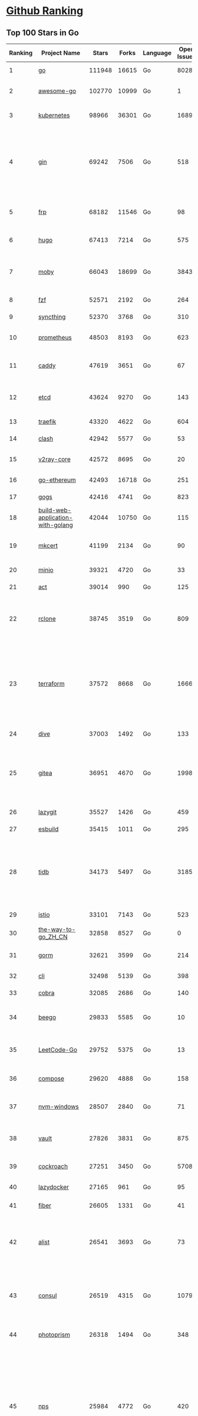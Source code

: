 [Github Ranking](../README.md)
==========

## Top 100 Stars in Go

| Ranking | Project Name | Stars | Forks | Language | Open Issues | Description | Last Commit |
| ------- | ------------ | ----- | ----- | -------- | ----------- | ----------- | ----------- |
| 1 | [go](https://github.com/golang/go) | 111948 | 16615 | Go | 8028 | The Go programming language | 2023-06-07T06:53:32Z |
| 2 | [awesome-go](https://github.com/avelino/awesome-go) | 102770 | 10999 | Go | 1 | A curated list of awesome Go frameworks, libraries and software | 2023-06-06T11:35:42Z |
| 3 | [kubernetes](https://github.com/kubernetes/kubernetes) | 98966 | 36301 | Go | 1689 | Production-Grade Container Scheduling and Management | 2023-06-07T08:26:30Z |
| 4 | [gin](https://github.com/gin-gonic/gin) | 69242 | 7506 | Go | 518 | Gin is a HTTP web framework written in Go (Golang). It features a Martini-like API with much better performance -- up to 40 times faster. If you need smashing performance, get yourself some Gin. | 2023-06-05T22:58:23Z |
| 5 | [frp](https://github.com/fatedier/frp) | 68182 | 11546 | Go | 98 | A fast reverse proxy to help you expose a local server behind a NAT or firewall to the internet. | 2023-06-04T12:11:18Z |
| 6 | [hugo](https://github.com/gohugoio/hugo) | 67413 | 7214 | Go | 575 | The world’s fastest framework for building websites. | 2023-06-05T15:22:52Z |
| 7 | [moby](https://github.com/moby/moby) | 66043 | 18699 | Go | 3843 | Moby Project - a collaborative project for the container ecosystem to assemble container-based systems | 2023-06-07T00:35:18Z |
| 8 | [fzf](https://github.com/junegunn/fzf) | 52571 | 2192 | Go | 264 | :cherry_blossom: A command-line fuzzy finder | 2023-06-05T13:59:15Z |
| 9 | [syncthing](https://github.com/syncthing/syncthing) | 52370 | 3768 | Go | 310 | Open Source Continuous File Synchronization | 2023-06-07T01:31:07Z |
| 10 | [prometheus](https://github.com/prometheus/prometheus) | 48503 | 8193 | Go | 623 | The Prometheus monitoring system and time series database. | 2023-06-07T08:57:02Z |
| 11 | [caddy](https://github.com/caddyserver/caddy) | 47619 | 3651 | Go | 67 | Fast and extensible multi-platform HTTP/1-2-3 web server with automatic HTTPS | 2023-06-05T07:39:57Z |
| 12 | [etcd](https://github.com/etcd-io/etcd) | 43624 | 9270 | Go | 143 | Distributed reliable key-value store for the most critical data of a distributed system | 2023-06-07T05:52:09Z |
| 13 | [traefik](https://github.com/traefik/traefik) | 43320 | 4622 | Go | 604 | The Cloud Native Application Proxy | 2023-06-07T07:30:05Z |
| 14 | [clash](https://github.com/Dreamacro/clash) | 42942 | 5577 | Go | 53 | A rule-based tunnel in Go. | 2023-06-07T03:42:03Z |
| 15 | [v2ray-core](https://github.com/v2ray/v2ray-core) | 42572 | 8695 | Go | 20 | A platform for building proxies to bypass network restrictions. | 2023-05-10T03:56:59Z |
| 16 | [go-ethereum](https://github.com/ethereum/go-ethereum) | 42493 | 16718 | Go | 251 | Official Go implementation of the Ethereum protocol | 2023-06-07T08:30:00Z |
| 17 | [gogs](https://github.com/gogs/gogs) | 42416 | 4741 | Go | 823 | Gogs is a painless self-hosted Git service | 2023-06-04T00:01:31Z |
| 18 | [build-web-application-with-golang](https://github.com/astaxie/build-web-application-with-golang) | 42044 | 10750 | Go | 115 | A golang ebook intro how to build a web with golang | 2023-04-20T09:00:38Z |
| 19 | [mkcert](https://github.com/FiloSottile/mkcert) | 41199 | 2134 | Go | 90 | A simple zero-config tool to make locally trusted development certificates with any names you'd like. | 2023-05-29T07:53:58Z |
| 20 | [minio](https://github.com/minio/minio) | 39321 | 4720 | Go | 33 | High Performance Object Storage for AI | 2023-06-07T04:31:48Z |
| 21 | [act](https://github.com/nektos/act) | 39014 | 990 | Go | 125 | Run your GitHub Actions locally 🚀 | 2023-06-06T03:00:55Z |
| 22 | [rclone](https://github.com/rclone/rclone) | 38745 | 3519 | Go | 809 | "rsync for cloud storage" - Google Drive, S3, Dropbox, Backblaze B2, One Drive, Swift, Hubic, Wasabi, Google Cloud Storage, Yandex Files | 2023-06-07T08:29:25Z |
| 23 | [terraform](https://github.com/hashicorp/terraform) | 37572 | 8668 | Go | 1666 | Terraform enables you to safely and predictably create, change, and improve infrastructure. It is an open source tool that codifies APIs into declarative configuration files that can be shared amongst team members, treated as code, edited, reviewed, and versioned. | 2023-06-07T01:06:48Z |
| 24 | [dive](https://github.com/wagoodman/dive) | 37003 | 1492 | Go | 133 | A tool for exploring each layer in a docker image | 2023-06-06T17:55:33Z |
| 25 | [gitea](https://github.com/go-gitea/gitea) | 36951 | 4670 | Go | 1998 | Git with a cup of tea! Painless self-hosted all-in-one software development service, includes Git hosting, code review, team collaboration, package registry and CI/CD | 2023-06-07T08:41:06Z |
| 26 | [lazygit](https://github.com/jesseduffield/lazygit) | 35527 | 1426 | Go | 459 | simple terminal UI for git commands | 2023-06-07T08:33:06Z |
| 27 | [esbuild](https://github.com/evanw/esbuild) | 35415 | 1011 | Go | 295 | An extremely fast bundler for the web | 2023-06-07T04:39:35Z |
| 28 | [tidb](https://github.com/pingcap/tidb) | 34173 | 5497 | Go | 3185 | TiDB is an open-source, cloud-native, distributed, MySQL-Compatible database for elastic scale and real-time analytics. Try AI-powered Chat2Query free at : https://tidbcloud.com/free-trial | 2023-06-07T08:52:20Z |
| 29 | [istio](https://github.com/istio/istio) | 33101 | 7143 | Go | 523 | Connect, secure, control, and observe services. | 2023-06-07T08:47:10Z |
| 30 | [the-way-to-go_ZH_CN](https://github.com/unknwon/the-way-to-go_ZH_CN) | 32858 | 8527 | Go | 0 | 《The Way to Go》中文译本，中文正式名《Go 入门指南》 | 2023-04-30T02:46:45Z |
| 31 | [gorm](https://github.com/go-gorm/gorm) | 32621 | 3599 | Go | 214 | The fantastic ORM library for Golang, aims to be developer friendly | 2023-06-07T07:02:30Z |
| 32 | [cli](https://github.com/cli/cli) | 32498 | 5139 | Go | 398 | GitHub’s official command line tool | 2023-06-07T07:34:11Z |
| 33 | [cobra](https://github.com/spf13/cobra) | 32085 | 2686 | Go | 140 | A Commander for modern Go CLI interactions | 2023-06-06T08:44:18Z |
| 34 | [beego](https://github.com/beego/beego) | 29833 | 5585 | Go | 10 | beego is an open-source, high-performance web framework for the Go programming language. | 2023-06-04T10:09:08Z |
| 35 | [LeetCode-Go](https://github.com/halfrost/LeetCode-Go) | 29752 | 5375 | Go | 13 | ✅ Solutions to LeetCode by Go, 100% test coverage, runtime beats 100% / LeetCode 题解 | 2023-04-08T04:02:08Z |
| 36 | [compose](https://github.com/docker/compose) | 29620 | 4888 | Go | 158 | Define and run multi-container applications with Docker | 2023-06-07T08:40:37Z |
| 37 | [nvm-windows](https://github.com/coreybutler/nvm-windows) | 28507 | 2840 | Go | 71 | A node.js version management utility for Windows. Ironically written in Go. | 2023-05-13T02:32:29Z |
| 38 | [vault](https://github.com/hashicorp/vault) | 27826 | 3831 | Go | 875 | A tool for secrets management, encryption as a service, and privileged access management | 2023-06-07T06:16:36Z |
| 39 | [cockroach](https://github.com/cockroachdb/cockroach) | 27251 | 3450 | Go | 5708 | CockroachDB - the open source, cloud-native distributed SQL database. | 2023-06-07T08:54:35Z |
| 40 | [lazydocker](https://github.com/jesseduffield/lazydocker) | 27165 | 961 | Go | 95 | The lazier way to manage everything docker | 2023-06-03T16:23:23Z |
| 41 | [fiber](https://github.com/gofiber/fiber) | 26605 | 1331 | Go | 41 | ⚡️ Express inspired web framework written in Go | 2023-06-06T23:58:10Z |
| 42 | [alist](https://github.com/alist-org/alist) | 26541 | 3693 | Go | 73 | 🗂️A file list program that supports multiple storages, powered by Gin and Solidjs. / 一个支持多存储的文件列表程序，使用 Gin 和 Solidjs。 | 2023-06-06T18:50:40Z |
| 43 | [consul](https://github.com/hashicorp/consul) | 26519 | 4315 | Go | 1079 | Consul is a distributed, highly available, and data center aware solution to connect and configure applications across dynamic, distributed infrastructure. | 2023-06-07T06:00:51Z |
| 44 | [photoprism](https://github.com/photoprism/photoprism) | 26318 | 1494 | Go | 348 | AI-Powered Photos App for the Decentralized Web 🌈💎✨ | 2023-06-07T08:41:31Z |
| 45 | [nps](https://github.com/ehang-io/nps) | 25984 | 4772 | Go | 420 | 一款轻量级、高性能、功能强大的内网穿透代理服务器。支持tcp、udp、socks5、http等几乎所有流量转发，可用来访问内网网站、本地支付接口调试、ssh访问、远程桌面，内网dns解析、内网socks5代理等等……，并带有功能强大的web管理端。a lightweight, high-performance, powerful intranet penetration proxy server, with a powerful web management terminal. | 2023-03-06T23:36:08Z |
| 46 | [echo](https://github.com/labstack/echo) | 25804 | 2150 | Go | 46 | High performance, minimalist Go web framework | 2023-05-31T05:53:34Z |
| 47 | [portainer](https://github.com/portainer/portainer) | 25702 | 2178 | Go | 987 | Making Docker and Kubernetes management easy. | 2023-06-07T06:32:47Z |
| 48 | [influxdb](https://github.com/influxdata/influxdb) | 25564 | 3382 | Go | 1709 | Scalable datastore for metrics, events, and real-time analytics | 2023-06-06T18:00:23Z |
| 49 | [kit](https://github.com/go-kit/kit) | 25031 | 2419 | Go | 35 | A standard library for microservices. | 2023-05-29T21:23:33Z |
| 50 | [go-zero](https://github.com/zeromicro/go-zero) | 24483 | 3455 | Go | 267 | A cloud-native Go microservices framework with cli tool for productivity. | 2023-06-06T16:46:43Z |
| 51 | [helm](https://github.com/helm/helm) | 24434 | 6682 | Go | 267 | The Kubernetes Package Manager | 2023-06-07T07:25:34Z |
| 52 | [iris](https://github.com/kataras/iris) | 24011 | 2478 | Go | 81 | The fastest HTTP/2 Go Web Framework. New, modern and easy to learn. Fast development with Code you control. Unbeatable cost-performance ratio :rocket: | 2023-06-07T05:09:25Z |
| 53 | [pocketbase](https://github.com/pocketbase/pocketbase) | 23762 | 960 | Go | 39 | Open Source realtime backend in 1 file | 2023-06-02T16:45:47Z |
| 54 | [nsq](https://github.com/nsqio/nsq) | 23519 | 2861 | Go | 51 | A realtime distributed messaging platform | 2023-05-30T04:42:22Z |
| 55 | [k3s](https://github.com/k3s-io/k3s) | 23293 | 2065 | Go | 141 | Lightweight Kubernetes | 2023-06-06T22:52:02Z |
| 56 | [faas](https://github.com/openfaas/faas) | 23125 | 1849 | Go | 27 | OpenFaaS - Serverless Functions Made Simple | 2023-05-31T14:14:34Z |
| 57 | [viper](https://github.com/spf13/viper) | 23123 | 1897 | Go | 369 | Go configuration with fangs | 2023-06-04T00:35:45Z |
| 58 | [ngrok](https://github.com/inconshreveable/ngrok) | 22983 | 4272 | Go | 222 | Introspected tunnels to localhost | 2023-05-07T13:38:08Z |
| 59 | [croc](https://github.com/schollz/croc) | 22885 | 983 | Go | 101 | Easily and securely send things from one computer to another :crocodile: :package: | 2023-06-05T13:29:00Z |
| 60 | [v2ray-core](https://github.com/v2fly/v2ray-core) | 22811 | 3640 | Go | 36 | A platform for building proxies to bypass network restrictions. | 2023-06-06T17:45:03Z |
| 61 | [croc](https://github.com/schollz/croc) | 22885 | 983 | Go | 101 | Easily and securely send things from one computer to another :crocodile: :package: | 2023-06-05T13:29:00Z |
| 62 | [v2ray-core](https://github.com/v2fly/v2ray-core) | 22811 | 3640 | Go | 36 | A platform for building proxies to bypass network restrictions. | 2023-06-06T17:45:03Z |
| 63 | [logrus](https://github.com/sirupsen/logrus) | 22759 | 2239 | Go | 3 | Structured, pluggable logging for Go. | 2023-06-06T12:52:35Z |
| 64 | [docker_practice](https://github.com/yeasy/docker_practice) | 22480 | 5541 | Go | 3 | Learn and understand Docker&Container technologies, with real DevOps practice! | 2023-05-24T20:36:37Z |
| 65 | [hub](https://github.com/github/hub) | 22446 | 2376 | Go | 238 | A command-line tool that makes git easier to use with GitHub. | 2023-04-11T14:39:49Z |
| 66 | [go-patterns](https://github.com/tmrts/go-patterns) | 22083 | 2041 | Go | 15 | Curated list of Go design patterns, recipes and idioms | 2023-04-30T11:12:57Z |
| 67 | [micro](https://github.com/zyedidia/micro) | 21640 | 1120 | Go | 681 | A modern and intuitive terminal-based text editor | 2023-06-06T20:07:58Z |
| 68 | [dapr](https://github.com/dapr/dapr) | 21308 | 1662 | Go | 343 | Dapr is a portable, event-driven, runtime for building distributed applications across cloud and edge. | 2023-06-07T07:11:40Z |
| 69 | [vegeta](https://github.com/tsenart/vegeta) | 21308 | 1291 | Go | 89 | HTTP load testing tool and library. It's over 9000! | 2023-04-28T13:59:30Z |
| 70 | [lux](https://github.com/iawia002/lux) | 21178 | 2490 | Go | 439 | 👾 Fast and simple video download library and CLI tool written in Go | 2023-06-05T02:07:07Z |
| 71 | [rancher](https://github.com/rancher/rancher) | 21133 | 2806 | Go | 2350 | Complete container management platform | 2023-06-07T04:50:12Z |
| 72 | [k9s](https://github.com/derailed/k9s) | 21009 | 1341 | Go | 391 | 🐶 Kubernetes CLI To Manage Your Clusters In Style! | 2023-06-06T14:02:41Z |
| 73 | [kratos](https://github.com/go-kratos/kratos) | 20763 | 3810 | Go | 90 | Your ultimate Go microservices framework for the cloud-native era. | 2023-06-05T18:59:06Z |
| 74 | [delve](https://github.com/go-delve/delve) | 20630 | 2066 | Go | 94 | Delve is a debugger for the Go programming language. | 2023-06-07T03:52:19Z |
| 75 | [k6](https://github.com/grafana/k6) | 20580 | 1076 | Go | 399 | A modern load testing tool, using Go and JavaScript - https://k6.io | 2023-06-07T07:24:46Z |
| 76 | [go-micro](https://github.com/go-micro/go-micro) | 20515 | 2286 | Go | 72 | A Go microservices framework | 2023-05-27T02:36:38Z |
| 77 | [fyne](https://github.com/fyne-io/fyne) | 20460 | 1133 | Go | 519 | Cross platform GUI toolkit in Go inspired by Material Design | 2023-06-06T20:55:06Z |
| 78 | [restic](https://github.com/restic/restic) | 20374 | 1306 | Go | 381 | Fast, secure, efficient backup program | 2023-06-06T19:03:07Z |
| 79 | [cli](https://github.com/urfave/cli) | 20236 | 1679 | Go | 34 | A simple, fast, and fun package for building command line apps in Go | 2023-06-07T00:56:47Z |
| 80 | [harbor](https://github.com/goharbor/harbor) | 20212 | 4364 | Go | 527 | An open source trusted cloud native registry project that stores, signs, and scans content. | 2023-06-07T08:46:31Z |
| 81 | [testify](https://github.com/stretchr/testify) | 19831 | 1465 | Go | 276 | A toolkit with common assertions and mocks that plays nicely with the standard library | 2023-06-05T19:34:51Z |
| 82 | [filebrowser](https://github.com/filebrowser/filebrowser) | 19737 | 2369 | Go | 61 | 📂 Web File Browser | 2023-06-01T22:58:36Z |
| 83 | [colly](https://github.com/gocolly/colly) | 19689 | 1603 | Go | 144 | Elegant Scraper and Crawler Framework for Golang | 2023-05-17T14:50:56Z |
| 84 | [learn-go-with-tests](https://github.com/quii/learn-go-with-tests) | 19688 | 2583 | Go | 35 | Learn Go with test-driven development | 2023-05-26T10:53:10Z |
| 85 | [fasthttp](https://github.com/valyala/fasthttp) | 19672 | 1642 | Go | 62 | Fast HTTP package for Go. Tuned for high performance. Zero memory allocations in hot paths. Up to 10x faster than net/http | 2023-06-05T09:25:32Z |
| 86 | [milvus](https://github.com/milvus-io/milvus) | 19586 | 2229 | Go | 522 | A cloud-native vector database, storage for next generation AI applications | 2023-06-07T08:57:53Z |
| 87 | [dgraph](https://github.com/dgraph-io/dgraph) | 19320 | 1456 | Go | 192 | Native GraphQL Database with graph backend | 2023-06-07T04:44:15Z |
| 88 | [loki](https://github.com/grafana/loki) | 19277 | 2776 | Go | 883 | Like Prometheus, but for logs. | 2023-06-07T09:01:23Z |
| 89 | [websocket](https://github.com/gorilla/websocket) | 19192 | 3341 | Go | 28 | A fast, well-tested and widely used WebSocket implementation for Go. | 2022-12-09T16:03:16Z |
| 90 | [zap](https://github.com/uber-go/zap) | 18866 | 1337 | Go | 95 | Blazing fast, structured, leveled logging in Go. | 2023-05-22T16:00:55Z |
| 91 | [bubbletea](https://github.com/charmbracelet/bubbletea) | 18496 | 586 | Go | 35 | A powerful little TUI framework 🏗 | 2023-06-06T16:44:53Z |
| 92 | [grpc-go](https://github.com/grpc/grpc-go) | 18210 | 4001 | Go | 129 | The Go language implementation of gRPC. HTTP/2 based RPC | 2023-06-07T04:47:52Z |
| 93 | [mux](https://github.com/gorilla/mux) | 18202 | 1752 | Go | 15 | A powerful HTTP router and URL matcher for building Go web servers with 🦍 | 2022-12-09T15:56:57Z |
| 94 | [Cloudreve](https://github.com/cloudreve/Cloudreve) | 18160 | 3052 | Go | 224 | 🌩支持多家云存储的云盘系统 (Self-hosted file management and sharing system, supports multiple storage providers) | 2023-05-27T06:08:34Z |
| 95 | [podman](https://github.com/containers/podman) | 18111 | 1962 | Go | 458 | Podman: A tool for managing OCI containers and pods. | 2023-06-07T08:54:12Z |
| 96 | [gotty](https://github.com/yudai/gotty) | 17808 | 1347 | Go | 101 | Share your terminal as a web application | 2023-03-24T15:55:33Z |
| 97 | [jaeger](https://github.com/jaegertracing/jaeger) | 17734 | 2142 | Go | 324 | CNCF Jaeger, a Distributed Tracing Platform | 2023-06-07T05:00:26Z |
| 98 | [trivy](https://github.com/aquasecurity/trivy) | 17649 | 1736 | Go | 136 | Find vulnerabilities, misconfigurations, secrets, SBOM in containers, Kubernetes, code repositories, clouds and more | 2023-06-07T07:10:29Z |
| 99 | [seaweedfs](https://github.com/seaweedfs/seaweedfs) | 17438 | 1980 | Go | 168 | SeaweedFS is a fast distributed storage system for blobs, objects, files, and data lake, for billions of files! Blob store has O(1) disk seek, cloud tiering. Filer supports Cloud Drive, cross-DC active-active replication, Kubernetes, POSIX FUSE mount, S3 API, S3 Gateway, Hadoop, WebDAV, encryption, Erasure Coding. | 2023-06-06T16:14:49Z |
| 100 | [AdGuardHome](https://github.com/AdguardTeam/AdGuardHome) | 17423 | 1471 | Go | 840 | Network-wide ads & trackers blocking DNS server | 2023-06-06T10:30:32Z |

